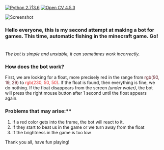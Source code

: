[![Python 2.7|3.6](https://img.shields.io/badge/Python-2.7%7C3.6-blue.svg)](https://www.python.org/) [![Open CV 4.5.3](https://img.shields.io/badge/OpenCV-4.5.3-brightgreen)](https://pypi.org/project/opencv-python/)

![Screenshot](https://i.piccy.info/i9/c466461aee534d39743c4f83d5699cb5/1627851597/93807/1437490/18198image.jpg)


### Hello everyone, this is my second attempt at making a bot for games. This time, automatic fishing in the minecraft game. Go!
#

*The bot is simple and unstable, it can sometimes work incorrectly.*

### How does the bot work?
First, we are looking for a float, more precisely red in the range from <span style="color:rgb(90, 19, 29)">rgb(90, 19, 29)</span> to <span style="color:rgb(230, 50, 50)">rgb(230, 50, 50)</span>. 
If the float is found, then everything is fine, we do nothing.
If the float disappears from the screen *(under water)*, the bot will press the right mouse button after 1 second until the float appears again.

### Problems that may arise:**
1) If a red color gets into the frame, the bot will react to it.
2) If they start to beat us in the game or we turn away from the float
3) If the brightness in the game is too low


Thank you all, have fun playing!